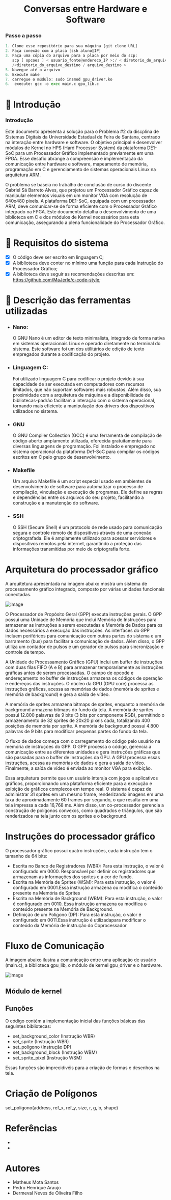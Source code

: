 
<div align="center">
<h1>Conversas entre Hardware e Software</h1>
</div>


  ### Passo a passo
 ```py 
1. Clone esse repositório para sua máquina [git clone URL]
2. Faça conexão com a placa [ssh aluno@IP]
3. Faça uma cópia do arquivo para a placa por meio do scp:
    scp [ opcoes ] < usuario_fonte@endereco_IP >:/ < diretorio_do_arquivo_fonte/ arquivo_fonte > < usuario_destino@endereco_IP >:
    /<diretorio_do_arquivo_destino / arquivo_destino >
5. Navegue até o arquivo
6. Execute make 
7. carregue o múdulo: sudo insmod gpu_driver.ko
6.  execute: gcc -o exec main.c gpu_lib.c

 ```

# 📖 Introdução

### Introdução

Este documento apresenta a solução para o Problema #2 da discplina de Sistemas Digitais da Universidade Estadual de Feira de Santana, centrado na interação entre hardware e software. O objetivo principal é desenvolver módulos de Kernel no HPS (Hard Processor System) da plataforma DE1-SoC para um Processador Gráfico implementado previamente em uma FPGA. Esse desafio abrange a compreensão e implementação da comunicação entre hardware e software, mapeamento de memória, programação em C e gerenciamento de sistemas operacionais Linux na arquitetura ARM.

O problema se baseia no trabalho de conclusão de curso do discente Gabriel Sá Barreto Alves, que projetou um Processador Gráfico capaz de manipular elementos visuais em um monitor VGA com resolução de 640x480 pixels. A plataforma DE1-SoC, equipada com um processador ARM, deve comunicar-se de forma eficiente com o Processador Gráfico integrado na FPGA. Este documento detalha o desenvolvimento de uma biblioteca em C e dos módulos de Kernel necessários para esta comunicação, assegurando a plena funcionalidade do Processador Gráfico.

# 🎯 Requisitos do sistema
- [x] O código deve ser escrito em linguagem C;
- [x] A biblioteca deve conter no mínimo uma função para cada Instrução do Processador Gráfico;
- [x] A biblioteca deve seguir as recomendações descritas em: https://github.com/MaJerle/c-code-style;

# 📝 Descrição das ferramentas utilizadas 

- ### Nano:
    O GNU Nano é um editor de texto minimalista, integrado de forma nativa em sistemas operacionais Linux e operado diretamente no terminal do sistema. Este software foi um dos utilitários de edição de texto empregados durante a codificação do projeto.
    
- ### Linguagem C:
    Foi utilizado linguagem C para codificar o projeto devido à sua capacidade de ser executada em computadores com recursos limitados, que não suportam softwares mais robustos. Além disso, sua proximidade com a arquitetura de máquina e a disponibilidade de bibliotecas-padrão facilitam a interação com o sistema operacional, tornando mais eficiente a manipulação dos drivers dos dispositivos utilizados no sistema. 
    
- ### GNU
    O GNU Compiler Collection (GCC) é uma ferramenta de compilação de código aberto amplamente utilizada, oferecida gratuitamente para diversas linguagens de programação. Foi instalado e empregado no sistema operacional da plataforma De1-SoC para compilar os códigos escritos em C pelo grupo de desenvolvimento.

- ### Makefile 

    Um arquivo Makefile é um script especial usado em ambientes de desenvolvimento de software para automatizar o processo de compilação, vinculação e execução de programas. Ele define as regras e dependências entre os arquivos do seu projeto, facilitando a construção e a manutenção do software.

- ### SSH

    O SSH (Secure Shell) é um protocolo de rede usado para comunicação segura e controle remoto de dispositivos através de uma conexão criptografada. Ele é amplamente utilizado para acessar servidores e dispositivos remotos pela internet, garantindo a proteção das informações transmitidas por meio de criptografia forte.




#  Arquitetura do processador gráfico
A arquitetura apresentada na imagem abaixo mostra um sistema de processamento gráfico integrado, composto por várias unidades funcionais conectadas.

![image](https://github.com/mtheuz/Problema-2---Sistemas-Digitais/assets/77650601/313ebf3a-a4ba-4506-a048-b9c2a85a5fd0)

 O Processador de Propósito Geral (GPP) executa instruções gerais. O GPP possui uma Unidade de Memória que inclui Memória de Instruções para armazenar as instruções a serem executadas e Memória de Dados para os dados necessários à execução das instruções. As interfaces do GPP incluem periféricos para comunicação com outras partes do sistema e um barramento (bus) para facilitar a comunicação de dados. Além disso, o GPP utiliza um contador de pulsos e um gerador de pulsos para sincronização e controle de tempo.

A Unidade de Processamento Gráfico (GPU) inclui um buffer de instruções com duas filas FIFO (A e B) para armazenar temporariamente as instruções gráficas antes de serem processadas. O campo de opcode e endereçamento no buffer de instruções armazena os códigos de operação e endereços das instruções. O núcleo da GPU (GPU core) processa as instruções gráficas, acessa as memórias de dados (memória de sprites e memória de background) e gera a saída de vídeo.

A memória de sprites armazena bitmaps de sprites, enquanto a memória de background armazena bitmaps do fundo da tela. A memória de sprites possui 12.800 palavras de 9 bits (3 bits por componente RGB), permitindo o armazenamento de 32 sprites de 20x20 pixels cada, totalizando 400 posições de memória por sprite. A memória de background possui 4.800 palavras de 9 bits para modificar pequenas partes do fundo da tela.

O fluxo de dados começa com o carregamento do código pelo usuário na memória de instruções do GPP. O GPP processa o código, gerencia a comunicação entre as diferentes unidades e gera instruções gráficas que são passadas para o buffer de instruções da GPU. A GPU processa essas instruções, acessa as memórias de dados e gera a saída de vídeo. Finalmente, a saída de vídeo é enviada ao monitor VGA para exibição.

Essa arquitetura permite que um usuário interaja com jogos e aplicativos gráficos, proporcionando uma plataforma eficiente para a execução e exibição de gráficos complexos em tempo real. O sistema é capaz de administrar 31 sprites em um mesmo frame, renderizando imagens em uma taxa de aproximadamente 60 frames por segundo, o que resulta em uma tela impressa a cada 16,768 ms. Além disso, um co-processador gerencia a construção de polígonos convexos, como quadrados e triângulos, que são renderizados na tela junto com os sprites e o background.

# Instruções do processador gráfico

O processador gráfico possui quatro instruções, cada instrução tem o tamanho de 64 bits:

- Escrita no Banco de Registradores (WBR):
Para esta instrução, o valor é configurado em 0000. Responsável por definir os registradores que armazenam as informações dos sprites e a cor de fundo.
- Escrita na Memória de Sprites (WSM): 
Para esta instrução, o valor é configurado em 0001.Essa instrução armazena ou modifica o conteúdo presente na Memória de Sprites
- Escrita na Memória de Background (WBM): 
Para esta instrução, o valor é configurado em 0010. Essa instrução armazena ou modifica o conteúdo presente na Memória de Background.
- Definição de um Polígono (DP): 
Para esta instrução, o valor é configurado em 0011.Essa instrução é utilizadapara modificar o conteúdo da Memória de instrução do Coprocessador

# Fluxo de Comunicação
A imagem abaixo ilustra a comunicação entre uma aplicação de usuário (main.c), a biblioteca gpu_lib, o módulo de kernel gpu_driver e o hardware.

![image](https://github.com/mtheuz/Problema-2---Sistemas-Digitais/assets/77650601/b2eda83b-a94e-4301-aae4-df3d4be7ddc1)

## Módulo de kernel

## Funções

O código contém a implementação inicial das funções básicas das seguintes bibliotecas:

- set_background_color (Instrução WBR)
- set_sprite (Instrução WBR)
- set_poligono (Instrução DP)
- set_background_block (Instrução WBM)
- set_sprite_pixel (Instrução WSM)

Essas funções são imprecidivéis para a criação de formas e desenhos na tela.

# Criação de Polígonos
set_poligono(address, ref_x, ref_y, size, r, g, b, shape)

# Referências
- 

- 

# Autores

- Matheus Mota Santos 
- Pedro Henrique Araujo
- Dermeval Neves de Oliveira Filho
